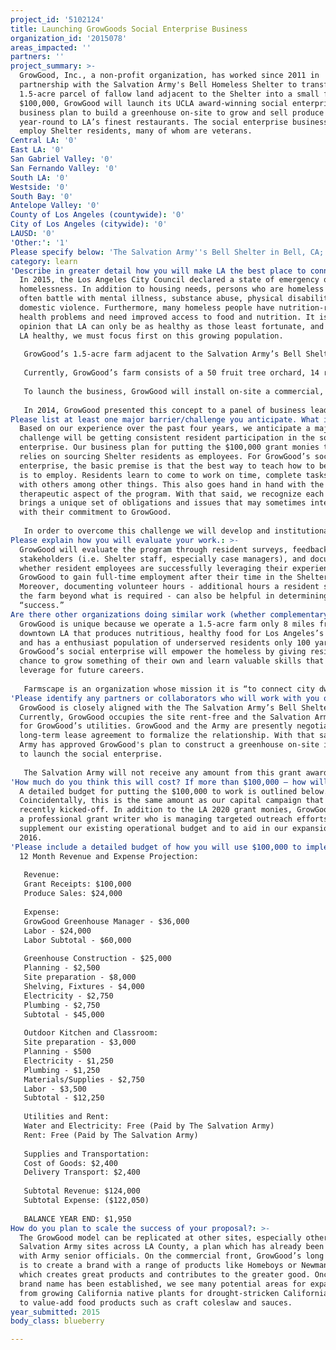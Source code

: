 ```yaml
---
project_id: '5102124'
title: Launching GrowGoods Social Enterprise Business
organization_id: '2015078'
areas_impacted: ''
partners: ''
project_summary: >-
  GrowGood, Inc., a non-profit organization, has worked since 2011 in
  partnership with the Salvation Army's Bell Homeless Shelter to transform the
  1.5-acre parcel of fallow land adjacent to the Shelter into a small farm. With
  $100,000, GrowGood will launch its UCLA award-winning social enterprise
  business plan to build a greenhouse on-site to grow and sell produce
  year-round to LA’s finest restaurants. The social enterprise business will
  employ Shelter residents, many of whom are veterans.
Central LA: '0'
East LA: '0'
San Gabriel Valley: '0'
San Fernando Valley: '0'
South LA: '0'
Westside: '0'
South Bay: '0'
Antelope Valley: '0'
County of Los Angeles (countywide): '0'
City of Los Angeles (citywide): '0'
LAUSD: '0'
'Other:': '1'
Please specify below: 'The Salvation Army''s Bell Shelter in Bell, CA; LA County'
category: learn
'Describe in greater detail how you will make LA the best place to connect:': >-
  In 2015, the Los Angeles City Council declared a state of emergency on
  homelessness. In addition to housing needs, persons who are homeless also
  often battle with mental illness, substance abuse, physical disability, and/or
  domestic violence. Furthermore, many homeless people have nutrition-related
  health problems and need improved access to food and nutrition. It is our
  opinion that LA can only be as healthy as those least fortunate, and to make
  LA healthy, we must focus first on this growing population.
   
   GrowGood’s 1.5-acre farm adjacent to the Salvation Army’s Bell Shelter fills this critical gap. Founded in 2011, GrowGood’s mission is to provide a variety of fresh produce to the Shelter’s kitchen; to create a green space for emotional healing; and to provide meaningful job training opportunities for Shelter’s residents. 
   
   Currently, GrowGood’s farm consists of a 50 fruit tree orchard, 14 raised vegetable garden beds, a California native garden, as well as traditional in-ground row crops. GrowGood’s farm continues to provide organic produce to the Shelter’s kitchen - 2,000 lbs of produce this year alone. Moreover, GrowGood also provides garden classes for Shelter residents. In furtherance of its mission, GrowGood will use $100,000 to continue developing its farm as well as to launch its UCLA award-winning social enterprise business to employ Shelter residents and provide meaningful job training. 
   
   To launch the business, GrowGood will install on-site a commercial, climate-controlled 30 x 58 ft greenhouse. The greenhouse will require a foundation, electricity, and plumbing to increase the production scale and to enable year-round cultivation. GrowGood will also need to hire an additional full-time employee as well as lease a truck to deliver product to customers. Residents will be involved in every stage of business. 
   
   In 2014, GrowGood presented this concept to a panel of business leaders at the Social Enterprise Academy at UCLA. GrowGood was awarded 1st place and received a $12,000 prize. Since then, GrowGood has conducted further market research, gained agreement from a talented individual to run the business, and has received approval from the Army to place the greenhouse on-site. By producing a high-quality local product and providing meaningful job training opportunities to the Shelter’s residents, many of whom are veterans, GrowGood is building a replicable model that will make LA the healthiest place to live.
Please list at least one major barrier/challenge you anticipate. What is your strategy for overcoming these obstacles?: >-
  Based on our experience over the past four years, we anticipate a major
  challenge will be getting consistent resident participation in the social
  enterprise. Our business plan for putting the $100,000 grant monies to work
  relies on sourcing Shelter residents as employees. For GrowGood’s social
  enterprise, the basic premise is that the best way to teach how to be employed
  is to employ. Residents learn to come to work on time, complete tasks and work
  with others among other things. This also goes hand in hand with the
  therapeutic aspect of the program. With that said, we recognize each resident
  brings a unique set of obligations and issues that may sometimes interfere
  with their commitment to GrowGood. 
   
   In order to overcome this challenge we will develop and institutionalize the following into our operating model: 1) case worker training and accountability; 2) training and ongoing education; 3) employee reward system; and 4) access to jobs upon completion.
Please explain how you will evaluate your work.: >-
  GrowGood will evaluate the program through resident surveys, feedback from key
  stakeholders (i.e. Shelter staff, especially case managers), and documenting
  whether resident employees are successfully leveraging their experience with
  GrowGood to gain full-time employment after their time in the Shelter.
  Moreover, documenting volunteer hours - additional hours a resident spends at
  the farm beyond what is required - can also be helpful in determining
  “success.”
Are there other organizations doing similar work (whether complementary or competitive)? What is unique about your proposed approach?: >-
  GrowGood is unique because we operate a 1.5-acre farm only 8 miles from
  downtown LA that produces nutritious, healthy food for Los Angeles’s neediest,
  and has a enthusiast population of underserved residents only 100 yards away.
  GrowGood’s social enterprise will empower the homeless by giving residents a
  chance to grow something of their own and learn valuable skills that they can
  leverage for future careers. 
   
   Farmscape is an organization whose mission it is “to connect city dwellers with fresh, organic product through a network of urban farms, while creating living wage jobs for the new generation of farmers.” Farmscape is complementary to our work and provides a career pathway for residents who participate in GrowGood’s social enterprise. Other career pathways for Shelter residents might include greenhouse management, customer service and retail, food production, and water efficiency auditing.
'Please identify any partners or collaborators who will work with you on this project. How much of the $100,000 grant award will each partner receive?': >-
  GrowGood is closely aligned with the The Salvation Army’s Bell Shelter.
  Currently, GrowGood occupies the site rent-free and the Salvation Army pays
  for GrowGood’s utilities. GrowGood and the Army are presently negotiating a
  long-term lease agreement to formalize the relationship. With that said, the
  Army has approved GrowGood's plan to construct a greenhouse on-site in order
  to launch the social enterprise. 
   
   The Salvation Army will not receive any amount from this grant award, although participating Shelter residents will be paid for their work.
'How much do you think this will cost? If more than $100,000 – how will you cover the additional costs?': >-
  A detailed budget for putting the $100,000 to work is outlined below.
  Coincidentally, this is the same amount as our capital campaign that was
  recently kicked-off. In addition to the LA 2020 grant monies, GrowGood retains
  a professional grant writer who is managing targeted outreach efforts to
  supplement our existing operational budget and to aid in our expansion in
  2016.
'Please include a detailed budget of how you will use $100,000 to implement this project.': |-
  12 Month Revenue and Expense Projection:
   
   Revenue:
   Grant Receipts: $100,000
   Produce Sales: $24,000
   
   Expense:
   GrowGood Greenhouse Manager - $36,000
   Labor - $24,000
   Labor Subtotal - $60,000
    
   Greenhouse Construction - $25,000
   Planning - $2,500
   Site preparation - $8,000
   Shelving, Fixtures - $4,000
   Electricity - $2,750
   Plumbing - $2,750
   Subtotal - $45,000
    
   Outdoor Kitchen and Classroom: 
   Site preparation - $3,000
   Planning - $500
   Electricity - $1,250
   Plumbing - $1,250
   Materials/Supplies - $2,750
   Labor - $3,500
   Subtotal - $12,250
   
   Utilities and Rent:
   Water and Electricity: Free (Paid by The Salvation Army)
   Rent: Free (Paid by The Salvation Army)
   
   Supplies and Transportation:
   Cost of Goods: $2,400
   Delivery Transport: $2,400
    
   Subtotal Revenue: $124,000
   Subtotal Expense: ($122,050)
   
   BALANCE YEAR END: $1,950
How do you plan to scale the success of your proposal?: >-
  The GrowGood model can be replicated at other sites, especially other
  Salvation Army sites across LA County, a plan which has already been discussed
  with Army senior officials. On the commercial front, GrowGood’s long term goal
  is to create a brand with a range of products like Homeboys or Newman’s Own,
  which creates great products and contributes to the greater good. Once our
  brand name has been established, we see many potential areas for expansion
  from growing California native plants for drought-stricken California gardens
  to value-add food products such as craft coleslaw and sauces.
year_submitted: 2015
body_class: blueberry

---
```


